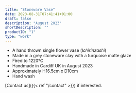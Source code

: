 ```yaml
---
title: "Stoneware Vase"
date: 2023-08-31T07:41:41+01:00
draft: false
description: "August 2023"
shortDescription: ""
productID: "1"
type: "work"
---
```


- A hand thrown single flower vase (*Ichirinzashi*)
- Made in a grey stoneware clay with a turquoise matte glaze
- Fired to 1220&deg;C
- Handmade in Cardiff UK in August 2023
- Approximately H16.5cm x D10cm
- Hand wash

[Contact us]({{< ref "/contact" >}}) if interested.